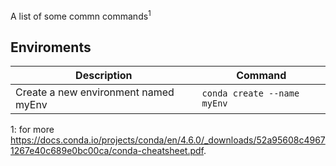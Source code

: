 A list of some commn commands<sup>1</sup>

## Enviroments 
| Description | Command |
| ----- | ---- |
| Create a new environment named myEnv | `conda create --name myEnv`   |




1: for more https://docs.conda.io/projects/conda/en/4.6.0/_downloads/52a95608c49671267e40c689e0bc00ca/conda-cheatsheet.pdf.
